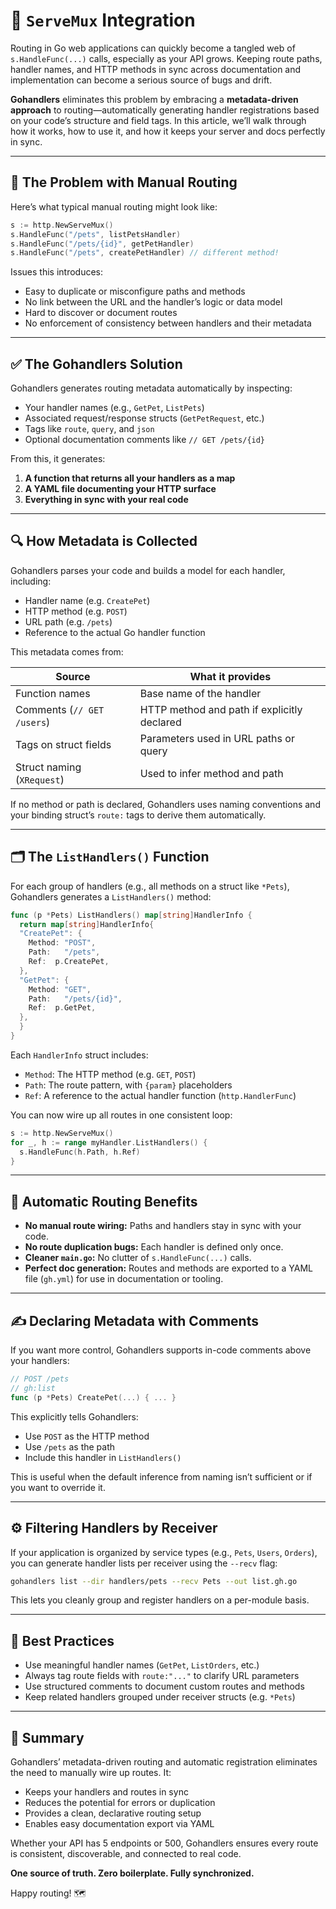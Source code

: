 # 🧇 `ServeMux` Integration

Routing in Go web applications can quickly become a tangled web of `s.HandleFunc(...)` calls, especially as your API grows. Keeping route paths, handler names, and HTTP methods in sync across documentation and implementation can become a serious source of bugs and drift.

**Gohandlers** eliminates this problem by embracing a **metadata-driven approach** to routing—automatically generating handler registrations based on your code’s structure and field tags. In this article, we’ll walk through how it works, how to use it, and how it keeps your server and docs perfectly in sync.

---

## 🎯 The Problem with Manual Routing

Here’s what typical manual routing might look like:

```go
s := http.NewServeMux()
s.HandleFunc("/pets", listPetsHandler)
s.HandleFunc("/pets/{id}", getPetHandler)
s.HandleFunc("/pets", createPetHandler) // different method!
```

Issues this introduces:

-   Easy to duplicate or misconfigure paths and methods
-   No link between the URL and the handler’s logic or data model
-   Hard to discover or document routes
-   No enforcement of consistency between handlers and their metadata

---

## ✅ The Gohandlers Solution

Gohandlers generates routing metadata automatically by inspecting:

-   Your handler names (e.g., `GetPet`, `ListPets`)
-   Associated request/response structs (`GetPetRequest`, etc.)
-   Tags like `route`, `query`, and `json`
-   Optional documentation comments like `// GET /pets/{id}`

From this, it generates:

1. **A function that returns all your handlers as a map**
2. **A YAML file documenting your HTTP surface**
3. **Everything in sync with your real code**

---

## 🔍 How Metadata is Collected

Gohandlers parses your code and builds a model for each handler, including:

-   Handler name (e.g. `CreatePet`)
-   HTTP method (e.g. `POST`)
-   URL path (e.g. `/pets`)
-   Reference to the actual Go handler function

This metadata comes from:

| Source                     | What it provides                            |
| -------------------------- | ------------------------------------------- |
| Function names             | Base name of the handler                    |
| Comments (`// GET /users`) | HTTP method and path if explicitly declared |
| Tags on struct fields      | Parameters used in URL paths or query       |
| Struct naming (`XRequest`) | Used to infer method and path               |

If no method or path is declared, Gohandlers uses naming conventions and your binding struct’s `route:` tags to derive them automatically.

---

## 🗂️ The `ListHandlers()` Function

For each group of handlers (e.g., all methods on a struct like `*Pets`), Gohandlers generates a `ListHandlers()` method:

```go
func (p *Pets) ListHandlers() map[string]HandlerInfo {
  return map[string]HandlerInfo{
  "CreatePet": {
    Method: "POST",
    Path:   "/pets",
    Ref:  p.CreatePet,
  },
  "GetPet": {
    Method: "GET",
    Path:   "/pets/{id}",
    Ref:  p.GetPet,
  },
  }
}
```

Each `HandlerInfo` struct includes:

-   `Method`: The HTTP method (e.g. `GET`, `POST`)
-   `Path`: The route pattern, with `{param}` placeholders
-   `Ref`: A reference to the actual handler function (`http.HandlerFunc`)

You can now wire up all routes in one consistent loop:

```go
s := http.NewServeMux()
for _, h := range myHandler.ListHandlers() {
  s.HandleFunc(h.Path, h.Ref)
}
```

---

## 🧠 Automatic Routing Benefits

-   **No manual route wiring:** Paths and handlers stay in sync with your code.
-   **No route duplication bugs:** Each handler is defined only once.
-   **Cleaner `main.go`:** No clutter of `s.HandleFunc(...)` calls.
-   **Perfect doc generation:** Routes and methods are exported to a YAML file (`gh.yml`) for use in documentation or tooling.

---

## ✍️ Declaring Metadata with Comments

If you want more control, Gohandlers supports in-code comments above your handlers:

```go
// POST /pets
// gh:list
func (p *Pets) CreatePet(...) { ... }
```

This explicitly tells Gohandlers:

-   Use `POST` as the HTTP method
-   Use `/pets` as the path
-   Include this handler in `ListHandlers()`

This is useful when the default inference from naming isn’t sufficient or if you want to override it.

---

## ⚙️ Filtering Handlers by Receiver

If your application is organized by service types (e.g., `Pets`, `Users`, `Orders`), you can generate handler lists per receiver using the `--recv` flag:

```bash
gohandlers list --dir handlers/pets --recv Pets --out list.gh.go
```

This lets you cleanly group and register handlers on a per-module basis.

---

## 🧼 Best Practices

-   Use meaningful handler names (`GetPet`, `ListOrders`, etc.)
-   Always tag route fields with `route:"..."` to clarify URL parameters
-   Use structured comments to document custom routes and methods
-   Keep related handlers grouped under receiver structs (e.g. `*Pets`)

---

## 🚀 Summary

Gohandlers’ metadata-driven routing and automatic registration eliminates the need to manually wire up routes. It:

-   Keeps your handlers and routes in sync
-   Reduces the potential for errors or duplication
-   Provides a clean, declarative routing setup
-   Enables easy documentation export via YAML

Whether your API has 5 endpoints or 500, Gohandlers ensures every route is consistent, discoverable, and connected to real code.

**One source of truth. Zero boilerplate. Fully synchronized.**

Happy routing! 🗺️

